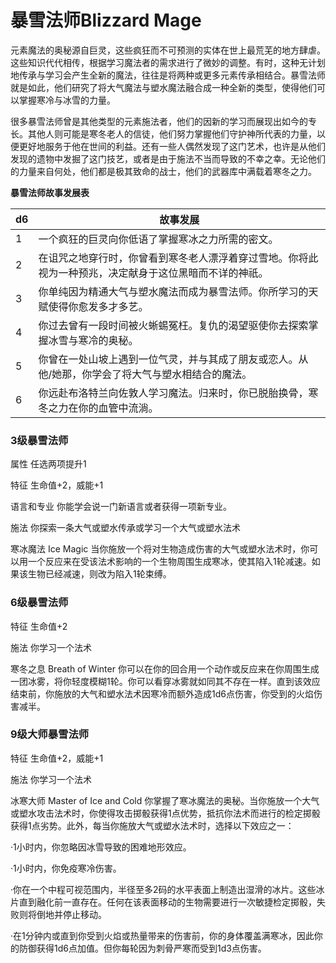 # 暴雪法师Blizzard Mage 

元素魔法的奥秘源自巨灵，这些疯狂而不可预测的实体在世上最荒芜的地方肆虐。这些知识代代相传，根据学习魔法者的需求进行了微妙的调整。有时，这种无计划地传承与学习会产生全新的魔法，往往是将两种或更多元素传承相结合。暴雪法师就是如此，他们研究了将大气魔法与塑水魔法融合成一种全新的类型，使得他们可以掌握寒冷与冰雪的力量。  

很多暴雪法师曾是其他类型的元素施法者，他们的因新的学习而展现出如今的专长。其他人则可能是寒冬老人的信徒，他们努力掌握他们守护神所代表的力量，以便更好地服务于他在世间的利益。还有一些人偶然发现了这门艺术，也许是从他们发现的遗物中发掘了这门技艺，或者是由于施法不当而导致的不幸之幸。无论他们的力量来自何处，他们都是极其致命的战士，他们的武器库中满载着寒冬之力。  

**暴雪法师故事发展表**

<table>
<thead>
<tr class="header">
<th>d6</th>
<th>故事发展</th>
</tr>
</thead>
<tbody>
<tr class="odd">
<td>1</td>
<td>一个疯狂的巨灵向你低语了掌握寒冰之力所需的密文。</td>
</tr>
<tr class="even">
<td>2</td>
<td>在诅咒之地穿行时，你曾看到寒冬老人漂浮着穿过雪地。你将此视为一种预兆，决定献身于这位黑暗而不详的神祇。</td>
</tr>
<tr class="odd">
<td>3</td>
<td>你单纯因为精通大气与塑水魔法而成为暴雪法师。你所学习的天赋使得你愈发多才多艺。</td>
</tr>
<tr class="even">
<td>4</td>
<td>你过去曾有一段时间被火蜥蜴冤枉。复仇的渴望驱使你去探索掌握冰雪与寒冷的奥秘。</td>
</tr>
<tr class="odd">
<td>5</td>
<td>你曾在一处山坡上遇到一位气灵，并与其成了朋友或恋人。从他/她那，你学会了将大气与塑水相结合的魔法。</td>
</tr>
<tr class="even">
<td>6</td>
<td>你远赴布洛特兰向佐敦人学习魔法。归来时，你已脱胎换骨，寒冬之力在你的血管中流淌。</td>
</tr>
</tbody>
</table>

### 3级暴雪法师 

属性 任选两项提升1  

特征 生命值+2，威能+1  

语言和专业 你能学会说一门新语言或者获得一项新专业。  

施法 你探索一条大气或塑水传承或学习一个大气或塑水法术  

寒冰魔法 Ice Magic
当你施放一个将对生物造成伤害的大气或塑水法术时，你可以用一个反应来在受该法术影响的一个生物周围生成寒冰，使其陷入1轮减速。如果该生物已经减速，则改为陷入1轮束缚。  

### 6级暴雪法师 

特征 生命值+2  

施法 你学习一个法术  

寒冬之息 Breath of Winter
你可以在你的回合用一个动作或反应来在你周围生成一团冰雾，将你轻度模糊1轮。你可以看穿冰雾就如同其不存在一样。直到该效应结束前，你施放的大气和塑水法术因寒冷而额外造成1d6点伤害，你受到的火焰伤害减半。  

### 9级大师暴雪法师 

特征 生命值+2，威能+1  

施法 你学习一个法术  

冰寒大师 Master of Ice and Cold
你掌握了寒冰魔法的奥秘。当你施放一个大气或塑水攻击法术时，你使得攻击掷骰获得1点优势，抵抗你法术而进行的检定掷骰获得1点劣势。此外，每当你施放大气或塑水法术时，选择以下效应之一：  

·1小时内，你忽略因冰雪导致的困难地形效应。  

·1小时内，你免疫寒冷伤害。  

·你在一个中程可视范围内，半径至多2码的水平表面上制造出湿滑的冰片。这些冰片直到融化前一直存在。任何在该表面移动的生物需要进行一次敏捷检定掷骰，失败则将倒地并停止移动。  

·在1分钟内或直到你受到火焰或热量带来的伤害前，你的身体覆盖满寒冰，因此你的防御获得1d6点加值。但你每轮因为刺骨严寒而受到1d3点伤害。
